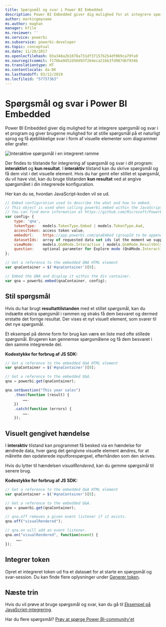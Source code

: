 ```yaml
---
title: Spørgsmål og svar i Power BI Embedded
description: Power BI Embedded giver dig mulighed for at integrere spørgsmål og svar i et program og giver brugerne mulighed for at stille spørgsmål på et naturligt sprog.
author: markingmyname
ms.author: maghan
manager: kfile
ms.reviewer: ''
ms.service: powerbi
ms.subservice: powerbi-developer
ms.topic: conceptual
ms.date: 11/20/2017
ms.openlocfilehash: 03a348a2b1078a731df37157b254df069ca79fa9
ms.sourcegitcommit: f176ba9d52d50d93f264eca21bb3fd987dbf934b
ms.translationtype: HT
ms.contentlocale: da-DK
ms.lasthandoff: 03/12/2019
ms.locfileid: "57757363"
---
```

# <a name="qa-in-power-bi-embedded"></a>Spørgsmål og svar i Power BI Embedded

Power BI Embedded giver dig mulighed for at integrere spørgsmål og svar i et program og giver brugerne mulighed for at stille spørgsmål på et naturligt sprog og få øjeblikkelige svar i form af visuelle elementer som diagrammer eller grafer.

![Interaktive spørgsmål i en integreret ramme](media/qanda/embedded-qanda.gif)

Der findes to tilstande for integrering af spørgsmål og svar i dit program: **interaktivt** og **kun resultat**. I **interaktiv** tilstand kan du skrive spørgsmål og få dem vist i det visuelle element. Hvis du har gemt eller stillet et spørgsmål, du vil have vist, kan du bruge tilstanden **kun resultat** ved at angive spørgsmålet i din integrerede konfiguration.

Her kan du se, hvordan JavaScript-koden vil se ud.

```javascript
// Embed configuration used to describe the what and how to embed.
// This object is used when calling powerbi.embed within the JavaScript API.
// You can find more information at https://github.com/Microsoft/PowerBI-JavaScript/wiki/Embed-Configuration-Details.
var config= {
    type: 'qna',
    tokenType:   models.TokenType.Embed | models.TokenType.Aad,
    accessToken: access token value,
    embedUrl:    https://app.powerbi.com/qnaEmbed (groupId to be appended as query parameter if required),
    datasetIds:  array of requested data set ids (at the moment we support only one dataset),
    viewMode:    models.QnAMode.Interactive | models.QnAMode.ResultOnly,
    question:    optional parameter for Explore mode (QnAMode.Interactive) and mandatory for Render Result mode (QnAMode.ResultOnly)
};

// Get a reference to the embedded QNA HTML element
var qnaContainer = $('#qnaContainer')[0];

// Embed the QNA and display it within the div container.
var qna = powerbi.embed(qnaContainer, config);
```

## <a name="set-question"></a>Stil spørgsmål

Hvis du har brugt **resultattilstanden** med et stillet spørgsmål, kan du indsætte ekstra spørgsmål i rammen og straks få dem besvaret og dermed erstatte det forrige resultat. Der vises et nyt visuelt element, som svarer til det nye spørgsmål.

Et eksempel på denne form for brug kan være en liste med ofte stillede spørgsmål. Brugeren kan gennemse spørgsmålene og få dem besvaret i den samme integrerede del.

**Kodestykke for forbrug af JS SDK:**  

```javascript
// Get a reference to the embedded Q&A HTML element
var qnaContainer = $('#qnaContainer')[0];

// Get a reference to the embedded Q&A.
qna = powerbi.get(qnaContainer);

qna.setQuestion("This year sales")
    .then(function (result) {
        …….
    })
    .catch(function (errors) {
        …….
    });
```

## <a name="visual-rendered-event"></a>Visuelt gengivet hændelse

I **interaktiv** tilstand kan programmet få besked via en hændelse for ændrede data, hver gang det gengivne visuelle element ændres, for at målrette den opdaterede inputforespørgsel, efterhånden som den skrives.

Hvis du lytter til hændelsen *visualRendered*, kan du gemme spørgsmål til senere brug. 

**Kodestykke for forbrug af JS SDK:**  

```javascript
// Get a reference to the embedded Q&A HTML element
var qnaContainer = $('#qnaContainer')[0];

// Get a reference to the embedded Q&A.
qna = powerbi.get(qnaContainer);

// qna.off removes a given event listener if it exists.
qna.off("visualRendered");

// qna.on will add an event listener.
qna.on("visualRendered", function(event) {
     …….
});
```

## <a name="embed-token"></a>Integrer token

Opret et integreret token ud fra et datasæt for at starte en spørgsmål og svar-session. Du kan finde flere oplysninger under [Generer token](https://docs.microsoft.com/rest/api/power-bi/embedtoken).

## <a name="next-steps"></a>Næste trin

Hvis du vil prøve at bruge spørgsmål og svar, kan du gå til [Eksempel på JavaScript-integrering](https://microsoft.github.io/PowerBI-JavaScript/demo/).

Har du flere spørgsmål? [Prøv at spørge Power BI-community'et](http://community.powerbi.com/)
